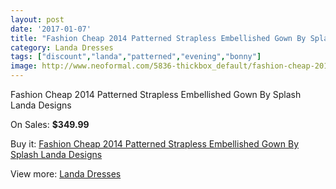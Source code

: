 ```yaml
---
layout: post
date: '2017-01-07'
title: "Fashion Cheap 2014 Patterned Strapless Embellished Gown By Splash Landa Designs"
category: Landa Dresses
tags: ["discount","landa","patterned","evening","bonny"]
image: http://www.neoformal.com/5836-thickbox_default/fashion-cheap-2014-patterned-strapless-embellished-gown-by-splash-landa-designs.jpg
---
```

Fashion Cheap 2014 Patterned Strapless Embellished Gown By Splash Landa Designs

On Sales: **$349.99**
<a href="https://www.neoformal.com/en/landa-dresses/2132-fashion-cheap-2014-patterned-strapless-embellished-gown-by-splash-landa-designs.html"><amp-img layout="responsive" width="600" height="600" src="//www.neoformal.com/5836-thickbox_default/fashion-cheap-2014-patterned-strapless-embellished-gown-by-splash-landa-designs.jpg" alt="Fashion Cheap 2014 Patterned Strapless Embellished Gown By Splash Landa Designs 0" /></a>
<a href="https://www.neoformal.com/en/landa-dresses/2132-fashion-cheap-2014-patterned-strapless-embellished-gown-by-splash-landa-designs.html"><amp-img layout="responsive" width="600" height="600" src="//www.neoformal.com/5839-thickbox_default/fashion-cheap-2014-patterned-strapless-embellished-gown-by-splash-landa-designs.jpg" alt="Fashion Cheap 2014 Patterned Strapless Embellished Gown By Splash Landa Designs 1" /></a>
<a href="https://www.neoformal.com/en/landa-dresses/2132-fashion-cheap-2014-patterned-strapless-embellished-gown-by-splash-landa-designs.html"><amp-img layout="responsive" width="600" height="600" src="//www.neoformal.com/5838-thickbox_default/fashion-cheap-2014-patterned-strapless-embellished-gown-by-splash-landa-designs.jpg" alt="Fashion Cheap 2014 Patterned Strapless Embellished Gown By Splash Landa Designs 2" /></a>
<a href="https://www.neoformal.com/en/landa-dresses/2132-fashion-cheap-2014-patterned-strapless-embellished-gown-by-splash-landa-designs.html"><amp-img layout="responsive" width="600" height="600" src="//www.neoformal.com/5837-thickbox_default/fashion-cheap-2014-patterned-strapless-embellished-gown-by-splash-landa-designs.jpg" alt="Fashion Cheap 2014 Patterned Strapless Embellished Gown By Splash Landa Designs 3" /></a>

Buy it: [Fashion Cheap 2014 Patterned Strapless Embellished Gown By Splash Landa Designs](https://www.neoformal.com/en/landa-dresses/2132-fashion-cheap-2014-patterned-strapless-embellished-gown-by-splash-landa-designs.html "Fashion Cheap 2014 Patterned Strapless Embellished Gown By Splash Landa Designs")

View more: [Landa Dresses](https://www.neoformal.com/en/17-landa-dresses "Landa Dresses")